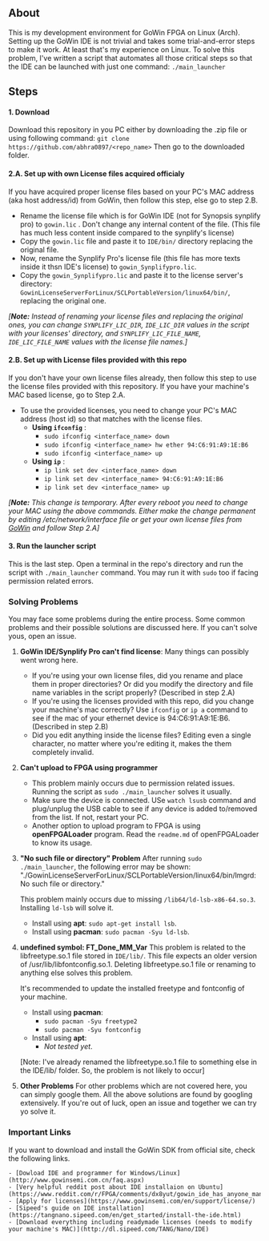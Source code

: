 ## About

This is my development environment for GoWin FPGA on Linux (Arch). Setting up the GoWin IDE is not trivial and takes some trial-and-error steps to make it work. At least that's my experience on Linux. 
To solve this problem, I've written a script that automates all those critical steps so that the IDE can be launched with just one command: `./main_launcher`

## Steps

#### 1. Download
Download this repository in you PC either by downloading the .zip file or using following command:
`git clone https://github.com/abhra0897/<repo_name>`
Then go to the downloaded folder.

#### 2.A. Set up with own License files acquired officialy
If you have acquired proper license files based on your PC's MAC address (aka host address/id) from GoWin, then follow this step, else go to step 2.B.

- Rename the license file which is for GoWin IDE  (not for Synopsis synplify pro) to `gowin.lic` . Don't change any internal content of the file. (This file has much less content inside compared to the synplify's license)
- Copy the `gowin.lic` file and paste it to `IDE/bin/` directory replacing the original file.
- Now, rename the Synplify Pro's license file (this file has more texts inside it thsn IDE's license) to `gowin_Synplifypro.lic`.
- Copy the `gowin_Synplifypro.lic` and paste it to the license server's directory:  `GowinLicenseServerForLinux/SCLPortableVersion/linux64/bin/`, replacing the original one.

*[**Note:** Instead of renaming your license files and replacing the original ones, you can change `SYNPLIFY_LIC_DIR`, `IDE_LIC_DIR` values in the script with your licenses' directory, and `SYNPLIFY_LIC_FILE_NAME`, `IDE_LIC_FILE_NAME` values with the license file names.]*

#### 2.B. Set up with License files provided with this repo
If you don't have your own license files already, then follow this step to use the license files provided with this repository. If you have your machine's MAC based license, go to Step 2.A.

- To use the provided licenses, you need to change your PC's MAC address (host id) so that matches with the license files.
	- **Using `ifconfig`** :
		- `sudo ifconfig <interface_name> down`
		- `sudo ifconfig <interface_name> hw ether 94:C6:91:A9:1E:B6`
		- `sudo ifconfig <interface_name> up`
	- **Using `ip`** :
		- `ip link set dev <interface_name> down`
		- `ip link set dev <interface_name> 94:C6:91:A9:1E:B6`
		- `ip link set dev <interface_name> up`

*[**Note:** This change is temporary. After every reboot you need to change your MAC using the above commands. Either make the change permanent by editing /etc/network/interface file or get your own license files from [GoWin](https://www.gowinsemi.com/en/support/license/ "GoWin") and follow Step 2.A]*

#### 3. Run the launcher script
This is the last step. Open a terminal in the repo's directory and run the script with `./main_launcher` command.
You may run it with `sudo` too if facing permission related errors.


### Solving Problems
You may face some problems during the entire process. Some common problems and their possible solutions are discussed here. If you can't solve yous, open an issue.

1. **GoWin IDE/Synplify Pro can't find license**:
Many things can possibly went wrong here.
	- If you're using your own license files, did you rename and place them in proper directories? Or did you modify the directory and file name variables in the script properly? (Described in step 2.A)
	- If you're using the licenses provided with this repo, did you change your machine's mac correctly? Use `ifconfig` or `ip a` command to see if the mac of your ethernet device is 94:C6:91:A9:1E:B6. (Described in step 2.B)
	- Did you edit anything inside the license files? Editing even a single character, no matter where you're editing it, makes the them completely invalid.

2. **Can't upload to FPGA using programmer**
	- This problem mainly occurs due to permission related issues. Running the script as `sudo ./main_launcher` solves it usually.
	- Make sure the device is connected. USe `watch lsusb` command and plug/unplug the USB cable to see if any device is added to/removed from the list. If not, restart your PC.
	- Another option to upload program to FPGA is using **openFPGALoader** program. Read the `readme.md` of openFPGALoader to know its usage.

3. **"No such file or directory" Problem**
After running `sudo ./main_launcher`, the following error may be shown:
"./GowinLicenseServerForLinux/SCLPortableVersion/linux64/bin/lmgrd: No such file or directory."

	This problem mainly occurs due to missing `/lib64/ld-lsb-x86-64.so.3`. Installing `ld-lsb` will solve it.
	- Install using **apt**: `sudo apt-get install lsb`.
	- Install using **pacman**: `sudo pacman -Syu ld-lsb`.

4. **undefined symbol: FT_Done_MM_Var**
This problem is related to the libfreetype.so.1 file stored in `IDE/lib/`. This file expects an older version of /usr/lib/libfontconfig.so.1. Deleting libfreetype.so.1 file or renaming to anything else solves this problem.

	It's recommended to update the installed freetype and fontconfig of your machine.
	- Install using **pacman**:
		- `sudo pacman -Syu freetype2`
		- `sudo pacman -Syu fontconfig`
	- Install using **apt**:
		- *Not tested yet*.

	[Note: I've already renamed the libfreetype.so.1 file to something else in the IDE/lib/ folder. So, the problem is not likely to occur]

5. **Other Problems**
For other problems which are not covered here, you can simply google them. All the above solutions are found by googling extensively. If you're out of luck, open an issue and together we can try yo solve it.

### Important Links
If you want to download and install the GoWin SDK from official site, check the following links.

	- [Dowload IDE and programmer for Windows/Linux](http://www.gowinsemi.com.cn/faq.aspx)
	- [Very helpful reddit post about IDE installaion on Ubuntu](https://www.reddit.com/r/FPGA/comments/dx8yut/gowin_ide_has_anyone_managed_to_use_it/)
	- [Apply for licenses](https://www.gowinsemi.com/en/support/license/)
	- [Sipeed's guide on IDE installation](https://tangnano.sipeed.com/en/get_started/install-the-ide.html)
	- [Download everything including readymade licenses (needs to modify your machine's MAC)](http://dl.sipeed.com/TANG/Nano/IDE)
